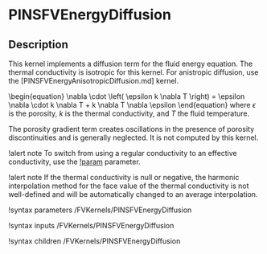 # PINSFVEnergyDiffusion

## Description

This kernel implements a diffusion term for the fluid energy equation. The thermal conductivity
is isotropic for this kernel. For anistropic diffusion, use the [PINSFVEnergyAnisotropicDiffusion.md] kernel.


\begin{equation}
\nabla \cdot \left( \epsilon k \nabla T \right) = \epsilon \nabla \cdot k \nabla T + k \nabla T \nabla \epsilon
\end{equation}
where $\epsilon$ is the porosity, $k$ is the thermal conductivity, and $T$ the fluid temperature.

The porosity gradient term creates oscillations in the presence of porosity discontinuities and is
generally neglected. It is not computed by this kernel.

!alert note
To switch from using a regular conductivity to an effective conductivity, use the
[!param](/FVKernels/PINSFVEnergyDiffusion/effective_conductivity) parameter.

!alert note
If the thermal conductivity is null or negative, the harmonic interpolation method for the face value of the thermal
conductivity is not well-defined and will be automatically changed to an average interpolation.

!syntax parameters /FVKernels/PINSFVEnergyDiffusion

!syntax inputs /FVKernels/PINSFVEnergyDiffusion

!syntax children /FVKernels/PINSFVEnergyDiffusion
